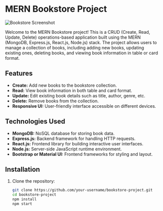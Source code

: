 # MERN Bookstore Project

![Bookstore Screenshot](screenshot.png)

Welcome to the MERN Bookstore project! This is a CRUD (Create, Read, Update, Delete) operations-based application built using the MERN (MongoDB, Express.js, React.js, Node.js) stack. The project allows users to manage a collection of books, including adding new books, updating existing ones, deleting books, and viewing book information in table or card format.

## Features

- **Create:** Add new books to the bookstore collection.
- **Read:** View book information in both table and card format.
- **Update:** Edit existing book details such as title, author, genre, etc.
- **Delete:** Remove books from the collection.
- **Responsive UI:** User-friendly interface accessible on different devices.

## Technologies Used

- **MongoDB:** NoSQL database for storing book data.
- **Express.js:** Backend framework for handling HTTP requests.
- **React.js:** Frontend library for building interactive user interfaces.
- **Node.js:** Server-side JavaScript runtime environment.
- **Bootstrap or Material UI:** Frontend frameworks for styling and layout.

## Installation

1. Clone the repository:

   ```bash
   git clone https://github.com/your-username/bookstore-project.git
   cd bookstore-project
   npm install
   npm start

